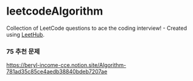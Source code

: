 # leetcodeAlgorithm
Collection of LeetCode questions to ace the coding interview! - Created using [LeetHub](https://github.com/QasimWani/LeetHub).

### 75 추천 문제
https://beryl-income-cce.notion.site/Algorithm-781ad35c85ce4aedb38840bdeb7207ae
